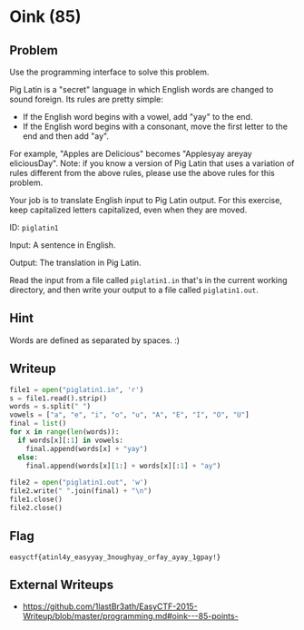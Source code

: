 # Oink (85)

## Problem

Use the programming interface to solve this problem.

Pig Latin is a &quot;secret&quot; language in which English words are changed to sound foreign. Its rules are pretty simple:

* If the English word begins with a vowel, add &quot;yay&quot; to the end.
* If the English word begins with a consonant, move the first letter to the end and then add &quot;ay&quot;.

For example, &quot;Apples are Delicious&quot; becomes &quot;Applesyay areyay eliciousDay&quot;. Note: if you know a version of Pig Latin that uses a variation of rules different from the above rules, please use the above rules for this problem.

Your job is to translate English input to Pig Latin output. For this exercise, keep capitalized letters capitalized, even when they are moved.

ID: `piglatin1`

Input: A sentence in English.

Output: The translation in Pig Latin.

Read the input from a file called&nbsp;`piglatin1.in`&nbsp;that&#39;s in the current working directory, and then write your output to a file called&nbsp;`piglatin1.out`.

## Hint

Words are defined as separated by spaces. :)

## Writeup
```python
file1 = open("piglatin1.in", 'r')
s = file1.read().strip()
words = s.split(" ")
vowels = ["a", "e", "i", "o", "u", "A", "E", "I", "O", "U"]
final = list()
for x in range(len(words)):
  if words[x][:1] in vowels:
    final.append(words[x] + "yay")
  else:
    final.append(words[x][1:] + words[x][:1] + "ay")
    
file2 = open("piglatin1.out", 'w')
file2.write(" ".join(final) + "\n")
file1.close()
file2.close()

```

## Flag
`easyctf{atinl4y_easyyay_3noughyay_orfay_ayay_1gpay!}`

## External Writeups

* https://github.com/1lastBr3ath/EasyCTF-2015-Writeup/blob/master/programming.md#oink---85-points-
